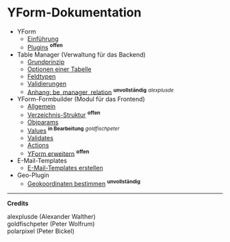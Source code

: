 # YForm-Dokumentation

- YForm
	- [Einführung](main_intro.md)
	- [Plugins](yform_plugins.md) <sup><b>offen</b></sup>
- Table Manager (Verwaltung für das Backend)
	- [Grundprinzip](table_manager_grundprinzip.md)
	- [Optionen einer Tabelle](table_manager_optionen.md)
	- [Feldtypen](table_manager_feldtypen.md)
	- [Validierungen](table_manager_validierungen.md)
	- [Anhang: be_manager_relation](table_manager_feldtypen_be-manager-relation.md) <sup><b>unvollständig</b></sup>  <sup><i>alexplusde</i></sup>
- YForm-Formbuilder (Modul für das Frontend)
	- [Allgemein](yform_modul_allgemein.md)
	- [Verzeichnis-Struktur](yform_modul_struktur.md) <sup><b>offen</b></sup>
	- [Objparams](yform_modul_objparams.md)
	- [Values](yform_modul_values.md) <sup><b>in Bearbeitung</b></sup> <sup><i>goldfischpeter</i></sup>
	- [Validates](yform_modul_validates.md)
	- [Actions](yform_modul_actions.md)
	- [YForm erweitern](yform_modul_erweitern.md) <sup><b>offen</b></sup>
- E-Mail-Templates
	- [E-Mail-Templates erstellen](email_templates.md)
- Geo-Plugin
	- [Geokoordinaten bestimmen](geo_plugin.md) <sup><b>unvollständig</b></sup>

---

**Credits**

alexplusde (Alexander Walther)  
goldfischpeter (Peter Wolfrum)  
polarpixel (Peter Bickel)
